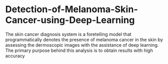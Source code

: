 # Detection-of-Melanoma-Skin-Cancer-using-Deep-Learning
The skin cancer diagnosis system is a foretelling model that programmatically denotes the presence of melanoma cancer in the skin by assessing the dermoscopic images with the assistance of deep learning. The primary purpose behind this analysis is to obtain results with high accuracy
